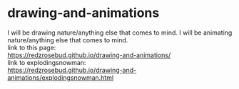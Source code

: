 # drawing-and-animations
I will be drawing nature/anything else that comes to mind. I will be animating nature/anything else that comes to mind.
<br>
link to this page:
<br>
https://redzrosebud.github.io/drawing-and-animations/
<br>
link to explodingsnowman:
<br>
https://redzrosebud.github.io/drawing-and-animations/explodingsnowman.html
